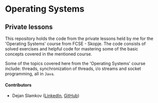 # Operating Systems
## Private lessons

This repository holds the code from the private lessons held by me for the 'Operating Systems' course from FCSE - Skopje.
The code consists of solved exercises and helpful code for mastering some of the basic concepts covered in the mentioned course.

Some of the topics covered here from the 'Operating Systems' course include: threads, synchronization of threads, i/o streams and socket programming, all in `Java`.

#### Contributors
- Dejan Slamkov ([LinkedIn](https://www.linkedin.com/in/dejan-slamkov/), [GitHub](https://github.com/SlamkovDejan))
